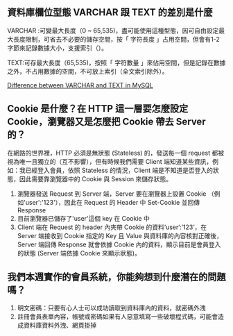 ## 資料庫欄位型態 VARCHAR 跟 TEXT 的差別是什麼
VARCHAR :可變最大長度（0 ~ 65,535)，盡可能使用這種型態，因可自由設定最大長度限制，可省去不必要的儲存空間，按「 字符長度 」占用空間，但會有1-2字節來記錄數據大小，支援索引（）。

TEXT:可存最大長度（65,535)，按照「 字符數量 」來佔用空間，但是記錄在數據之外，不占用數據的空間，不可放上索引（全文索引除外）。

[Difference between VARCHAR and TEXT in MySQL](https://stackoverflow.com/questions/25300821/difference-between-varchar-and-text-in-mysql)

## Cookie 是什麼？在 HTTP 這一層要怎麼設定 Cookie，瀏覽器又是怎麼把 Cookie 帶去 Server 的？

在網路的世界裡，HTTP 必須是無狀態 (Stateless) 的，發送每一個 request 都被視為唯一且獨立的（互不影響），但有時候我們需要 Client 端知道某些資訊，例如：我已經登入會員，依照 Stateless 的情況，Client 端是不知道是否登入的狀態，因此需要靠瀏覽器中的 Cookie 與 Session 來儲存狀態。

1. 瀏覽器發送 Request 到 Server 端，Server 要在瀏覽器上設置 Cookie （例如'user':'123'），因此在 Request 的 Header 中 Set-Cookie 並回傳 Response
2. 目前瀏覽器已儲存了'user'這個 key 在 Cookie 中
3. Client 端在 Request 的 header 內夾帶 Cookie 的資料‘user‘:’123‘，在 Server 端接收到 Cookie 指定的 Key 且 Value 與資料庫的內容核對正確後， Server 端回傳 Response 就會依據 Cookie 內的資料，顯示目前是會員登入的狀態 (Server 端依據 Cookie 來顯示狀態)。

## 我們本週實作的會員系統，你能夠想到什麼潛在的問題嗎？
1. 明文密碼：只要有心人士可以成功讀取到資料庫內的資料，就密碼外洩
2. 註冊會員表單內容，帳號或密碼如果有人惡意填寫一些破壞程式碼，可能會造成資料庫資料外洩、網頁掛掉
